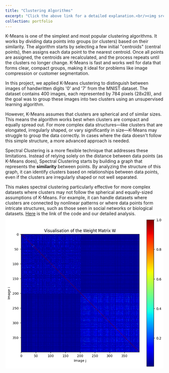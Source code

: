 ```yaml
---
title: "Clustering Algorithms"
excerpt: "Click the above link for a detailed explanation.<br/><img src='/images/KNN.png'>"
collection: portfolio
---
```

K-Means is one of the simplest and most popular clustering algorithms. It works by dividing data points into groups (or clusters) based on their similarity. The algorithm starts by selecting a few initial "centroids" (central points), then assigns each data point to the nearest centroid. Once all points are assigned, the centroids are recalculated, and the process repeats until the clusters no longer change. K-Means is fast and works well for data that forms clear, compact groups, making it ideal for problems like image compression or customer segmentation.

In this project, we applied K-Means clustering to distinguish between images of handwritten digits '0' and '7' from the MNIST dataset. The dataset contains 400 images, each represented by 784 pixels (28x28), and the goal was to group these images into two clusters using an unsupervised learning algorithm.

However, K-Means assumes that clusters are spherical and of similar sizes. This means the algorithm works best when clusters are compact and equally spread out. For more complex data structures—like clusters that are elongated, irregularly shaped, or vary significantly in size—K-Means may struggle to group the data correctly. In cases where the data doesn't follow this simple structure, a more advanced approach is needed.

Spectral Clustering is a more flexible technique that addresses these limitations. Instead of relying solely on the distance between data points (as K-Means does), Spectral Clustering starts by building a graph that represents the **similarity** between points. By analyzing the structure of this graph, it can identify clusters based on relationships between data points, even if the clusters are irregularly shaped or not well separated.

This makes spectral clustering particularly effective for more complex datasets where clusters may not follow the spherical and equally-sized assumptions of K-Means. For example, it can handle datasets where clusters are connected by nonlinear patterns or where data points form intricate structures, such as those seen in social networks or biological datasets. [Here](https://github.com/metedb/ML-Projects/blob/main/Dibi_Mete_CA1_NMD.ipynb) is the link of the code and our detailed analysis.
<br/><img src='/images/similarity_matrix.png'>

